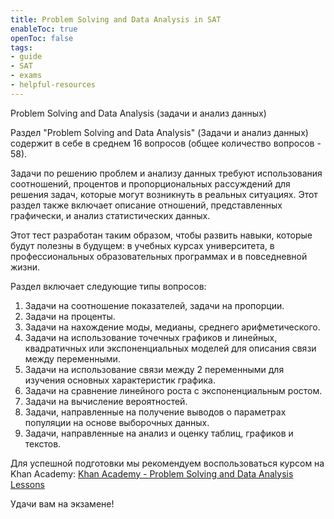 ```yaml
---
title: Problem Solving and Data Analysis in SAT 
enableToc: true
openToc: false
tags:
- guide
- SAT
- exams
- helpful-resources
---
```

Problem Solving and Data Analysis (задачи и анализ данных)

Раздел "Problem Solving and Data Analysis" (Задачи и анализ данных) содержит в себе в среднем 16 вопросов (общее количество вопросов - 58).

Задачи по решению проблем и анализу данных требуют использования соотношений, процентов и пропорциональных рассуждений для решения задач, которые могут возникнуть в реальных ситуациях. Этот раздел также включает описание отношений, представленных графически, и анализ статистических данных.

Этот тест разработан таким образом, чтобы развить навыки, которые будут полезны в будущем: в учебных курсах университета, в профессиональных образовательных программах и в повседневной жизни.

Раздел включает следующие типы вопросов:

1. Задачи на соотношение показателей, задачи на пропорции.
2. Задачи на проценты.
3. Задачи на нахождение моды, медианы, среднего арифметического.
4. Задачи на использование точечных графиков и линейных, квадратичных или экспоненциальных моделей для описания связи между переменными.
5. Задачи на использование связи между 2 переменными для изучения основных характеристик графика.
6. Задачи на сравнение линейного роста с экспоненциальным ростом.
7. Задачи на вычисление вероятностей.
8. Задачи, направленные на получение выводов о параметрах популяции на основе выборочных данных.
9. Задачи, направленные на анализ и оценку таблиц, графиков и текстов.

Для успешной подготовки мы рекомендуем воспользоваться курсом на Khan Academy: 
[Khan Academy - Problem Solving and Data Analysis Lessons](https://www.khanacademy.org/test-prep/sat/x0a8c2e5f:untitled-652/x0a8c2e5f:problem-solving-and-data-analysis-lessons-by-skill/a/gtp--sat-math--article--ratios-rates-and-proportions--lesson)

Удачи вам на экзамене!
